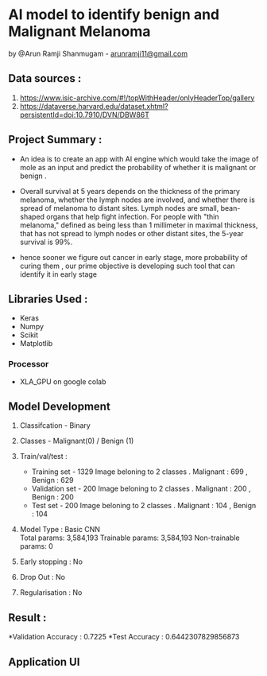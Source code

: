 # AI model to identify benign and Malignant Melanoma 

by @Arun Ramji Shanmugam - arunramji11@gmail.com

## Data sources :
1. https://www.isic-archive.com/#!/topWithHeader/onlyHeaderTop/gallery
2. https://dataverse.harvard.edu/dataset.xhtml?persistentId=doi:10.7910/DVN/DBW86T

## Project Summary :
  *  An idea is to create an app with AI engine which would take the image of mole as an input and predict the probability of whether it is malignant or benign .
  *  Overall survival at 5 years depends on the thickness of the primary melanoma, whether the lymph nodes are involved, and whether there is spread of melanoma to             distant sites. Lymph nodes are small, bean-shaped organs that help fight infection. For people with "thin melanoma," defined as being less than 1 millimeter in maximal thickness, that has not spread to lymph nodes or other distant sites, the 5-year survival is 99%. 
   
   * hence sooner we figure out cancer in early stage, more probability of curing them , our prime objective is developing such tool that can identify it in early stage
   
## Libraries Used :
* Keras
* Numpy
* Scikit
* Matplotlib
### Processor 
* XLA_GPU on google colab
   
## Model Development 
1.  Classifcation - Binary
2.  Classes - Malignant(0) / Benign (1)
3.  Train/val/test :
    * Training set - 1329 Image beloning to 2 classes . Malignant : 699 , Benign : 629
    * Validation set - 200 Image beloning to 2 classes . Malignant : 200 , Benign : 200
    * Test set - 200 Image beloning to 2 classes . Malignant : 104 , Benign : 104 
4. Model Type : Basic CNN     
 Total params: 3,584,193
 Trainable params: 3,584,193
 Non-trainable params: 0

5. Early stopping : No
6. Drop Out : No
7. Regularisation : No

## Result :

*Validation Accuracy : 0.7225
*Test Accuracy : 0.6442307829856873


## Application UI 




